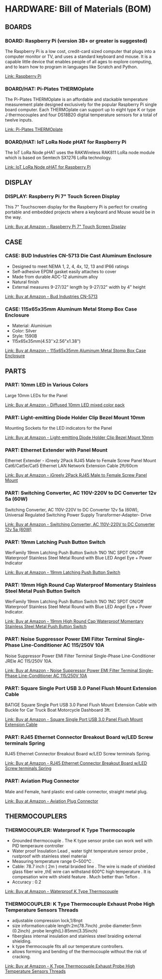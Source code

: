 # HARDWARE: Bill of Materials (BOM)

## BOARDS

### BOARD: Raspberry Pi (version 3B+ or greater is suggested)

The Raspberry Pi is a low cost, credit-card sized computer that plugs into a computer monitor or TV, and uses a standard keyboard and mouse. It is a capable little device that enables people of all ages to explore computing, and to learn how to program in languages like Scratch and Python.

[Link: Raspberry Pi](https://www.raspberrypi.org/products/raspberry-pi-4-model-b/)

### BOARD/HAT: Pi-Plates THERMOplate

The Pi-Plates THERMOplate is an affordable and stackable temperature measurement plate designed exclusively for the popular Raspberry Pi single board computer. Each THERMOplate can support up to eight type K or type J thermocouples and four DS18B20 digital temperature sensors for a total of twelve inputs.

[Link: Pi-Plates THERMOplate](https://pi-plates.com/thermoplate/)

### BOARD/HAT: IoT LoRa Node pHAT for Raspberry Pi

The IoT LoRa Node pHAT uses the RAKWireless RAK811 LoRa node module which is based on Semtech SX1276 LoRa technology.

[Link: IoT LoRa Node pHAT for Raspberry Pi](https://uk.pi-supply.com/products/iot-lora-node-phat-for-raspberry-pi)

## DISPLAY

### DISPLAY: Raspberry Pi 7" Touch Screen Display

This 7" Touchscreen display for the Raspberry Pi is perfect for creating portable and embedded projects where a keyboard and Mouse would be in the way.

[Link: Buy at Amazon - Raspberry Pi 7" Touch Screen Display](https://www.amazon.com/Raspberry-Pi-7-Touchscreen-Display/dp/B0153R2A9I/)

## CASE

### CASE: BUD Industries CN-5713 Die Cast Aluminum Enclosure

- Designed to meet NEMA 1, 2, 4, 4x, 12, 13 and IP66 ratings
- Self-adhesive EPDM gasket easily attaches to cover
- Made from durable ADC-12 aluminum alloy
- Natural finish
- External measures 9-27/32" length by 9-27/32" width by 4" height

[Link: Buy at Amazon - Bud Industries CN-5713](https://www.amazon.com/gp/product/B005T78LQY/ref=ppx_yo_dt_b_search_asin_title)

### CASE: 115x65x35mm Aluminum Metal Stomp Box Case Enclosure

- Material: Aluminium
- Color: Silver
- Style: 1590B
- 115x65x35mm(4.53''x2.56"x1.38")

[Link: Buy at Amazon - 115x65x35mm Aluminum Metal Stomp Box Case Enclosure](https://www.amazon.com/gp/product/B015334J9G/ref=ppx_yo_dt_b_search_asin_title)

## PARTS

### PART: 10mm LED in Various Colors

Large 10mm LEDs for the Panel

[Link: Buy at Amazon - Diffused 10mm LED mixed color pack](https://www.amazon.com/gp/product/B07KWFSLZG)

### PART: Light-emitting Diode Holder Clip Bezel Mount 10mm

Mounting Sockets for the LED indicators for the Panel

[Link: Buy at Amazon - Light-emitting Diode Holder Clip Bezel Mount 10mm](https://www.amazon.com/gp/product)

### PART: Ethernet Extender with Panel Mount

Ethernet Extender - iGreely 2Pack RJ45 Male to Female Screw Panel Mount Cat6/Cat5e/Cat5 Ethernet LAN Network Extension Cable 2ft/60cm

[Link: Buy at Amazon - iGreely 2Pack RJ45 Male to Female Screw Panel Mount](https://www.amazon.com/gp/product/B082SJ88MS/)

### PART: Switching Converter, AC 110V-220V to DC Converter 12v 5a (60W)

Switching Converter, AC 110V-220V to DC Converter 12v 5a (60W), Universal Regulated Switching Power Supply Transformer-Adapter- Drive

[Link: Buy at Amazon - Switching Converter, AC 110V-220V to DC Converter 12v 5a (60W)](https://www.amazon.com/gp/product/B0755981JL/)

### PART: 19mm Latching Push Button Switch

WerFamily 19mm Latching Push Button Switch 1NO 1NC SPDT ON/Off Waterproof Stainless Steel Metal Round with Blue LED Angel Eye + Power Indicator

[Link: Buy at Amazon - 19mm Latching Push Button Switch](https://www.amazon.com/gp/product/B01KHNKFQ8/)

### PART: 19mm High Round Cap Waterproof Momentary Stainless Steel Metal Push Button Switch

WerFamily 19mm Latching Push Button Switch 1NO 1NC SPDT ON/Off Waterproof Stainless Steel Metal Round with Blue LED Angel Eye + Power Indicator.

[Link: Buy at Amazon - 19mm High Round Cap Waterproof Momentary Stainless Steel Metal Push Button Switch](https://www.amazon.com/gp/product/B079HTQ7XD/)

### PART: Noise Suppressor Power EMI Filter Terminal Single-Phase Line-Conditioner AC 115/250V 10A

Noise Suppressor Power EMI Filter Terminal Single-Phase Line-Conditioner JREle AC 115/250V 10A.

[Link: Buy at Amazon - Noise Suppressor Power EMI Filter Terminal Single-Phase Line-Conditioner AC 115/250V 10A](https://www.amazon.com/gp/product/B073RLXRPB/)

### PART: Square Single Port USB 3.0 Panel Flush Mount Extension Cable

BATIGE Square Single Port USB 3.0 Panel Flush Mount Extension Cable with Buckle for Car Truck Boat Motorcycle Dashboard 3ft.

[Link: Buy at Amazon - Square Single Port USB 3.0 Panel Flush Mount Extension Cable](https://www.amazon.com/gp/product/B078LRSZDB/)

### PART: RJ45 Ethernet Connector Breakout Board w/LED Screw terminals Spring

RJ45 Ethernet Connector Breakout Board w/LED Screw terminals Spring.

[Link: Buy at Amazon - RJ45 Ethernet Connector Breakout Board w/LED Screw terminals Spring](https://www.amazon.com/gp/product/B06XZ3BMTL/)

### PART: Aviation Plug Connector

Male and Female, hard plastic end cable connector, straight metal plug.

[Link: Buy at Amazon - Aviation Plug Connector](https://www.amazon.com/gp/product/B07D7SHKGK/)

## THERMOCOUPLERS

### THERMOCOUPLER: Waterproof K Type Thermocouple

- Grounded thermocouple . The K type sensor probe can work well with PID temperaure controller
- Water proof Insulation Lead , water tight temperature sensor probe , rustproof with stainless steel material
- Measuring temperature range 0~500℃ .
- Cable: 78.7 inch ( 2m ) metal braided line . The wire is made of shielded glass fiber wire ,thE wire can withstand 600℃ high temperature . It is compesation wire with shield feature . Much better than Teflon .
- Accuracy : 0.2

[Link: Buy at Amazon - Waterproof K Type Thermocouple](https://www.amazon.com/Waterproof-Type-Thermocouple-PT100-RTD/dp/B07DP358BK)

### THERMOCOUPLER: K Type Thermocouple Exhaust Probe High Temperature Sensors Threads

- adjustable compression lock,1/8npt
- size information:cable length:2m(78.7inch) ,probe diameter:5mm (0.2inch) ,probe length(L):85mm(3.35inch)
- fiberglass internal insulation and stainless steel braiding external shielding.
- k type thermocouple fits all our temperature controllers.
- allows forming and bending of the thermocouple without the risk of cracking.

[Link: Buy at Amazon - K Type Thermocouple Exhaust Probe High Temperature Sensors Threads](https://www.amazon.com/gp/product/B07X4BQYJZ/ref=ppx_yo_dt_b_search_asin_title)
